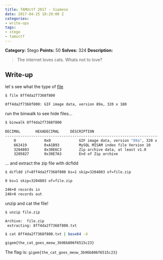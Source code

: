 ```yaml
---
title: TAMUctf 2017 - Siamese
date: 2017-04-25 18:29:00 Z
categories:
- write-ups
tags:
- stego
- tamuctf
---
```


**Category:** Stego
**Points:** 50
**Solves:** 324
**Description:**

> The internet loves cats. Whats not to love?

## Write-up

let´s see what the type of [file](https://github.com/dbaser/ctfs/blob/master/TAMUctf-2017/for50-siamese/8ff4da2f7368f800)

```bash
$ file 8ff4da2f7368f800
    
8ff4da2f7368f800: GIF image data, version 89a, 320 x 180
```    

run the binwalk to see hide files...

```bash
$ binwalk 8ff4da2f7368f800  
    
DECIMAL       HEXADECIMAL     DESCRIPTION
---------------------------------------------------------------------------
    0             0x0             GIF image data, version "89a", 320 x 180
    662419        0xA1B93         MySQL MISAM index file Version 10
    3204803       0x30E6C3        Zip archive data, at least v1.0
    3205027       0x30E7A3        End of Zip archive
```

... and extract the zip file with dcfldd

```bash
$ dcfldd if=8ff4da2f7368f800 bs=1 skip=3204803 of=file.zip

0 bs=1 skip=3204803 of=file.zip

246+0 records in
246+0 records out
```

unzip and cat the file!

```bash
$ unzip file.zip 

Archive:  file.zip
 extracting: 8ff4da2f7368f800.txt    

$ cat 8ff4da2f7368f800.txt | base64 -d

gigem{the_cat_goes_meow_3b96b806f6515c23}

```

The flag is: `gigem{the_cat_goes_meow_3b96b806f6515c23}`